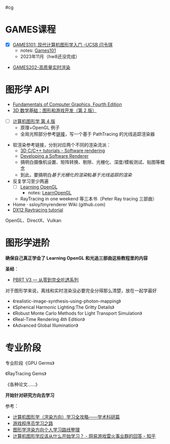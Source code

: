 #cg

# GAMES课程

- [x] [GAMES101: 现代计算机图形学入门 -UCSB 闫令琪](https://link.zhihu.com/?target=https%3A//sites.cs.ucsb.edu/~lingqi/teaching/games101.html)
	- notes: [Games101](Games101.md)
	- 2023年11月（hw8还没完成）
- [GAMES202-高质量实时渲染](https://www.bilibili.com/video/BV1YK4y1T7yY/?spm_id_from=333.999.0.0)

# 图形学 API

- [Fundamentals of Computer Graphics, Fourth Edition](Fundamentals%20of%20Computer%20Graphics,%20Fourth%20Edition.pdf)
- [3D 数学基础：图形和游戏开发（第 2 版）](3D数学基础：图形和游戏开发（第2版）.pdf)
- [ ] [计算机图形学 第 4 版](计算机图形学%20第4版.pdf)
	- 原理+OpenGL 例子
	- 全局光照部分参考[链接](https://www.kevinbeason.com/smallpt/)，写一个基于 PathTracing 的光线追踪渲染器
- 软渲染参考链接，分别对应两个不同的渲染流派：
	- [3D C/C++ tutorials - Software rendering](http://www.3dcpptutorials.sk/index.php?id=15)
	- [Developing a Software Renderer](https://trenki2.github.io/blog/2017/06/06/developing-a-software-renderer-part1/)
	- 搞明白摄像机设置、矩阵转换、剔除、光栅化、深度/模板测试、贴图等概念
	- 到此，要搞明白*基于光栅化的渲染*和*基于光线追踪的渲染*
- 反复学习至少两遍
	- [ ] [Learning OpenGL](https://learnopengl-cn.github.io/)
		- notes: [LearnOpenGL](LearnOpenGL.md)
	- RayTracing in one weekend 等三本书（Peter Ray tracing 三部曲）
- Home · ssloy/tinyrenderer Wiki (github.com)
- [DX12 Raytracing tutorial](https://developer.nvidia.com/rtx/raytracing/dxr/DX12-Raytracing-tutorial-Part-1)

OpenGL、DirectX、Vulkan


# 图形学进阶

**确保自己真正学会了 Learning OpenGL 和光追三部曲这些教程里的内容**

**圣经**：
- [PBRT V3 — 从零到完全吃透系列](https://dezeming.top/?page_id=50)

对于图形学来说，离线和实时渲染没必要完全分得那么清楚，放在一起学最好

- 《realistic-image-synthesis-using-photon-mapping》
- 《Spherical Harmonic Lighting:The Gritty Details》
- 《Robust Monte Carlo Methods for Light Transport Simulation》
- 《Real-Time Rendering 4th Edition》
- 《Advanced Global Illumination》

# 专业阶段

专业阶段《GPU Germs》

《RayTracing Gems》

《各种论文……》

**开始针对研究方向去学习**

参考：
- [计算机图形学（渲染方向）学习全攻略——学术科研篇](https://juejin.cn/post/6975112060006858760)
- [游戏程序员学习之路](https://miloyip.github.io/game-programmer/game-programmer-zh-cn.svg)
- [图形学渲染方向个人学习路线整理](https://zhuanlan.zhihu.com/p/445343440)
- [计算机图形学应该从什么开始学习？ - 网易游戏雷火事业群的回答 - 知乎](https://www.zhihu.com/question/349302834/answer/931378785)
